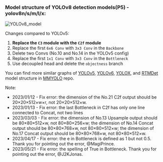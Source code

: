 ### Model structure of YOLOv8 detection models(P5) - yolov8n/s/m/l/x:
![YOLOv8_model](https://github.com/ElaYJ/supplement/assets/153154981/ebcc68db-9025-491b-a6c8-fe73bbf4ab31)

Changes compared to YOLOv5:

1. __Replace the `C3` module with the `C2f` module__
2. Replace the first `6x6 Conv` with `3x3 Conv` in the `Backbone`
3. Delete two Convs (No.10 and No.14 in the YOLOv5 config)
4. Replace the first `1x1 Conv` with `3x3 Conv` in the `Bottleneck`
5. Use decoupled head and delete the `objectness` branch

You can find more similar graphs of [YOLOv5](https://github.com/open-mmlab/mmyolo/tree/main/configs/yolov5),
[YOLOv6](https://github.com/open-mmlab/mmyolo/tree/main/configs/yolov6),
[YOLOX](https://github.com/open-mmlab/mmyolo/tree/main/configs/yolox), 
and [RTMDet](https://github.com/open-mmlab/mmyolo/tree/main/configs/rtmdet) model structure 
in [MMYOLO](https://github.com/open-mmlab/mmyolo) repo.

Note:

- 2023/01/12 - Fix error: the dimension of the No.21 C2f output should be 20×20×512×w×r, not 20×20×512×w.
- 2023/01/13 - Fix error: the last Bottleneck in C2f has only one line connected to Concat, not two lines
- 2023/03/03 - Fix error: the dimension of No.13 Upsample output should be 80×80×512×w, not 80×80×256×w; the dimension of No.14 Concat output should be 80×80×768×w, not 80×80×512×w; the dimension of No.17 Concat output should be 80×80×768×w, not 80×80×512×w.
- 2023/04/17 - Fix error: the e in Bottleneck is defined as 1 but not 0.5. Thank you for pointing out the error, @MagiPrince.
- 2023/05/21 - Fix error: the spelling of True in Bottleneck. Thank you for pointing out the error, @J2KJonas.
